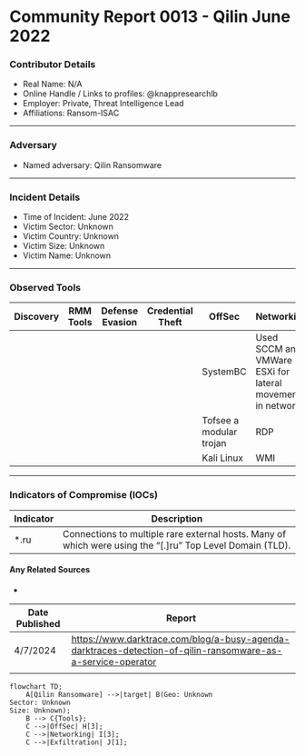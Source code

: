 # Community Report 0013 - Qilin June 2022
### Contributor Details

- Real Name: N/A
- Online Handle / Links to profiles: @knappresearchlb
- Employer: Private, Threat Intelligence Lead
- Affiliations: Ransom-ISAC

---
### Adversary

- Named adversary: Qilin Ransomware

---
### Incident Details

- Time of Incident: June 2022
- Victim Sector: Unknown
- Victim Country: Unknown
- Victim Size: Unknown
- Victim Name: Unknown

---
### Observed Tools

| Discovery | RMM Tools | Defense Evasion | Credential Theft | OffSec | Networking | LOLBAS | Exfiltration |
|---|---|---|---|---|---|---|---|
| | | | | SystemBC | Used SCCM and VMWare ESXi for lateral movement in network| | Not observed (3 systems encrypted)|
| | | | | Tofsee a modular trojan | RDP | | |
| | | | | Kali Linux | WMI | | |
---

### Indicators of Compromise (IOCs)

| Indicator       | Description                                                           |
| --------------- | ---------------------------------------------------------------- |
|   *.ru   |   Connections to multiple rare external hosts. Many of which were using the “[.]ru” Top Level Domain (TLD).    |


#### Any Related Sources

- 

| Date Published | Report |
|---|---|
| 4/7/2024 |  https://www.darktrace.com/blog/a-busy-agenda-darktraces-detection-of-qilin-ransomware-as-a-service-operator |
|   | |


```mermaid
flowchart TD;
    A[Qilin Ransomware] -->|target| B(Geo: Unknown
Sector: Unknown
Size: Unknown);
    B --> C{Tools};
    C -->|OffSec| H[3];
    C -->|Networking| I[3];
    C -->|Exfiltration| J[1];
```

